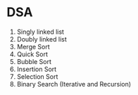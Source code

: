 # DSA
1. Singly linked list
2. Doubly linked list
3. Merge Sort
4. Quick Sort
5. Bubble Sort
6. Insertion Sort
7. Selection Sort
8. Binary Search (Iterative and Recursion)

